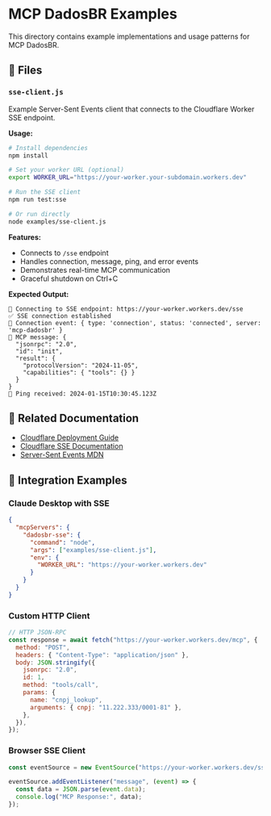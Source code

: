 # MCP DadosBR Examples

This directory contains example implementations and usage patterns for MCP DadosBR.

## 📁 Files

### `sse-client.js`

Example Server-Sent Events client that connects to the Cloudflare Worker SSE endpoint.

**Usage:**

```bash
# Install dependencies
npm install

# Set your worker URL (optional)
export WORKER_URL="https://your-worker.your-subdomain.workers.dev"

# Run the SSE client
npm run test:sse

# Or run directly
node examples/sse-client.js
```

**Features:**

- Connects to `/sse` endpoint
- Handles connection, message, ping, and error events
- Demonstrates real-time MCP communication
- Graceful shutdown on Ctrl+C

**Expected Output:**

```
🔗 Connecting to SSE endpoint: https://your-worker.workers.dev/sse
✅ SSE connection established
🔌 Connection event: { type: 'connection', status: 'connected', server: 'mcp-dadosbr' }
📨 MCP message: {
  "jsonrpc": "2.0",
  "id": "init",
  "result": {
    "protocolVersion": "2024-11-05",
    "capabilities": { "tools": {} }
  }
}
🏓 Ping received: 2024-01-15T10:30:45.123Z
```

## 🔗 Related Documentation

- [Cloudflare Deployment Guide](../docs/CLOUDFLARE_DEPLOYMENT.md)
- [Cloudflare SSE Documentation](https://developers.cloudflare.com/agents/api-reference/http-sse/)
- [Server-Sent Events MDN](https://developer.mozilla.org/en-US/docs/Web/API/Server-sent_events)

## 🚀 Integration Examples

### Claude Desktop with SSE

```json
{
  "mcpServers": {
    "dadosbr-sse": {
      "command": "node",
      "args": ["examples/sse-client.js"],
      "env": {
        "WORKER_URL": "https://your-worker.workers.dev"
      }
    }
  }
}
```

### Custom HTTP Client

```javascript
// HTTP JSON-RPC
const response = await fetch("https://your-worker.workers.dev/mcp", {
  method: "POST",
  headers: { "Content-Type": "application/json" },
  body: JSON.stringify({
    jsonrpc: "2.0",
    id: 1,
    method: "tools/call",
    params: {
      name: "cnpj_lookup",
      arguments: { cnpj: "11.222.333/0001-81" },
    },
  }),
});
```

### Browser SSE Client

```javascript
const eventSource = new EventSource("https://your-worker.workers.dev/sse");

eventSource.addEventListener("message", (event) => {
  const data = JSON.parse(event.data);
  console.log("MCP Response:", data);
});
```
